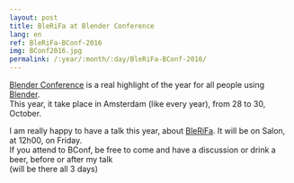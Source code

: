 ```yaml
---
layout: post
title: BleRiFa at Blender Conference
lang: en
ref: BleRiFa-BConf-2016
img: BConf2016.jpg
permalink: /:year/:month/:day/BleRiFa-BConf-2016/
---
```


[Blender Conference][1] is a real highlight of the year for all people using [Blender][2].  
This year, it take place in Amsterdam (like every year), from 28 to 30, October.  

I am really happy to have a talk this year, about [BleRiFa][3]. It will be on Salon, at 12h00, on Friday.  
If you attend to BConf, be free to come and have a discussion or drink a beer, before or after my talk  
(will be there all 3 days)

[1]: https://www.blender.org/conference/2016/
[2]: http://blender.org
[3]: http://BleRiFa.com
